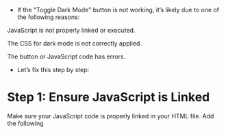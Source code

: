 * If the "Toggle Dark Mode" button is not working, it’s likely due to one of the following reasons:

JavaScript is not properly linked or executed.

The CSS for dark mode is not correctly applied.

The button or JavaScript code has errors.

* Let’s fix this step by step:

# Step 1: Ensure JavaScript is Linked
Make sure your JavaScript code is properly linked in your HTML file. Add the following <script> tag just before the closing </body> tag:

* html:
```
  <script>
  const toggleButton = document.getElementById('theme-toggle');
  toggleButton.addEventListener('click', () => {
    document.body.classList.toggle('dark-mode');
  });
  </script>
```
* Alternatively, if you’re using an external JavaScript file, link it like this:
html:
```
    <script src="script.js"></script>
```
# Step 2: Verify CSS for Dark Mode
Ensure your CSS for dark mode is correctly defined. Here’s the updated CSS:
CSS:
```
    ---/* Light mode (default) */
    body {
      font-family: Arial, sans-serif;
      line-height: 1.6;
      margin: 0;
      padding: 0;
      background-color: #f4f4f4;
      color: #333;
    }
    
    header {
      background: #333;
      color: #fff;
      padding-top: 30px;
      min-height: 70px;
      border-bottom: #77aaff 3px solid;
    }
    
    ---/* Dark mode */
    body.dark-mode {
      background-color: #333;
      color: #f4f4f4;
    }
    
    body.dark-mode header {
      background-color: #222;
    }
    
    body.dark-mode section h2 {
      color: #77aaff;
    }
```

# Step 3: Debug the JavaScript
If the button still doesn’t work, check the browser console for errors (right-click → Inspect → Console). Common issues include:

Element not found: Ensure the button has the correct id="theme-toggle".

JavaScript errors: Ensure there are no typos or syntax errors in your JavaScript code.
javascript:-
```
document.addEventListener('DOMContentLoaded', () => {
  const toggleButton = document.getElementById('theme-toggle');
  if (toggleButton) {
    toggleButton.addEventListener('click', () => {
      document.body.classList.toggle('dark-mode');
    });
  } else {
    console.error('Button with id "theme-toggle" not found!');
  }
});
```
This code ensures the JavaScript runs only after the DOM is fully loaded and checks if the button exists.
# Step 4: Full HTML Example
Here’s the complete HTML with the button and JavaScript:
html:-
```
  <!DOCTYPE html>
<html lang="en">
<head>
  <meta charset="UTF-8">
  <meta name="viewport" content="width=device-width, initial-scale=1.0">
  <title>Your Name - Technical Support Specialist</title>
  <link rel="stylesheet" href="styles.css">
</head>
<body>
  <header>
    <div class="container">
      <h1>Your Name</h1>
      <p>Technical Support Specialist</p>
      <p>Detail-oriented and customer-focused professional with [X years] of experience.</p>
    </div>
  </header>

  <button id="theme-toggle">Toggle Dark Mode</button>

  <section id="summary">
    <div class="container">
      <h2>Professional Summary</h2>
      <p>Detail-oriented and customer-focused Technical Support Specialist with [X years] of experience providing Level 1 technical support in fast-paced, international environments. Skilled in troubleshooting operating systems (Windows, macOS, Linux), resolving basic technical issues, and escalating complex problems with detailed reports. Proven ability to handle high call volumes (3,000–4,000 annually) while maintaining excellent client satisfaction. Fluent in English with strong communication skills and a passion for delivering efficient, resourceful solutions.</p>
    </div>
  </section>

  <!-- Add other sections here -->

  <footer>
    <div class="container">
      <p>Contact: [Your Email Address] | [Your Phone Number]</p>
    </div>
  </footer>

  <script>
    document.addEventListener('DOMContentLoaded', () => {
      const toggleButton = document.getElementById('theme-toggle');
      if (toggleButton) {
        toggleButton.addEventListener('click', () => {
          document.body.classList.toggle('dark-mode');
        });
      } else {
        console.error('Button with id "theme-toggle" not found!');
      }
    });
  </script>
</body>
</html>
```
# Step 5: Test the Button
Open your website in a browser.

Click the "Toggle Dark Mode" button.

The background and text colors should switch between light and dark modes.
# Step 6: Debugging Tips
If the button still doesn’t work, check the browser console for errors.

Ensure the id="theme-toggle" matches the getElementById call in JavaScript.

Make sure the CSS for .dark-mode is correctly defined and applied.

Here’s the corrected and complete JavaScript code:
```

